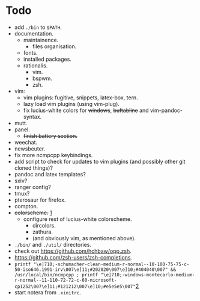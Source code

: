# Todo

- add `./bin` to `$PATH`.
- documentation.
    - maintainence.
        - files organisation.
    - fonts.
    - installed packages.
    - rationalis.
        - vim.
        - bspwm.
        - zsh.
- vim:
    - vim plugins: fugitive, snippets, latex-box, tern.
    - lazy load vim plugins (using vim-plug).
    - fix lucius-white colors for ~~windows~~, ~~buftabline~~ and
      vim-pandoc-syntax.
- mutt.
- panel.
    - ~~finish battery section.~~
- weechat.
- newsbeuter.
- fix more ncmpcpp keybindings.
- add script to check for updates to vim plugins (and possibly other git cloned
  things)?
- pandoc and latex templates?
- sxiv?
- ranger config?
- tmux?
- pterosaur for firefox.
- compton.
- ~~colorscheme.~~ [1]
    - configure rest of lucius-white colorscheme.
        - dircolors.
        - zathura.
        - (and obviously vim, as mentioned above).
- `./bin/` and `./util/` directories.
- check out https://github.com/hchbaw/opp.zsh.
- https://github.com/zsh-users/zsh-completions.
- `printf "\e]710;-schumacher-clean-medium-r-normal--10-100-75-75-c-50-iso646.1991-irv\007\e]11;#202020\007\e]10;#404040\007" && /usr/local/bin/ncmpcpp ; printf "\e]710;-windows-montecarlo-medium-r-normal--11-110-72-72-c-60-microsoft-cp1252\007\e]11;#121212\007\e]10;#e5e5e5\007"`[2]
- start notera from `.xinitrc`.

[1]: http://jsbin.com/quxaxaralu/10/edit
[2]: http://lists.schmorp.de/pipermail/rxvt-unicode/2011q2/001416.html
